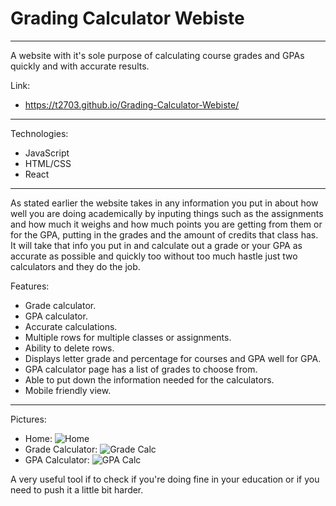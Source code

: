# Grading Calculator Webiste
_________________________

A website with it's sole purpose of calculating course grades and GPAs quickly and with accurate results. 

Link:
- https://t2703.github.io/Grading-Calculator-Webiste/
_________________________

Technologies:
- JavaScript
- HTML/CSS
- React

_________________________

As stated earlier the website takes in any information you put in about how well you are doing academically by inputing things such as the assignments and how much it weighs and how much points
you are getting from them or for the GPA, putting in the grades and the amount of credits that class has. It will take that info you put in and calculate out a grade or your GPA as accurate as possible and quickly too
without too much hastle just two calculators and they do the job. 

Features:
- Grade calculator.
- GPA calculator.
- Accurate calculations.
- Multiple rows for multiple classes or assignments.
- Ability to delete rows.
- Displays letter grade and percentage for courses and GPA well for GPA.
- GPA calculator page has a list of grades to choose from.
- Able to put down the information needed for the calculators.
- Mobile friendly view.
_________________________

Pictures:
- Home: ![Home](https://github.com/T2703/Grading-Calculator-Webiste/assets/113402224/dcad5990-5aa0-407c-9081-9a344c024c72)
- Grade Calculator: ![Grade Calc](https://github.com/T2703/Grading-Calculator-Webiste/assets/113402224/ac770bb8-847a-4abd-a344-851895856339)
- GPA Calculator: ![GPA Calc](https://github.com/T2703/Grading-Calculator-Webiste/assets/113402224/4e829c91-04dc-477f-8243-f296abf2ce6c)

A very useful tool if to check if you're doing fine in your education or if you need to push it a little bit harder.
